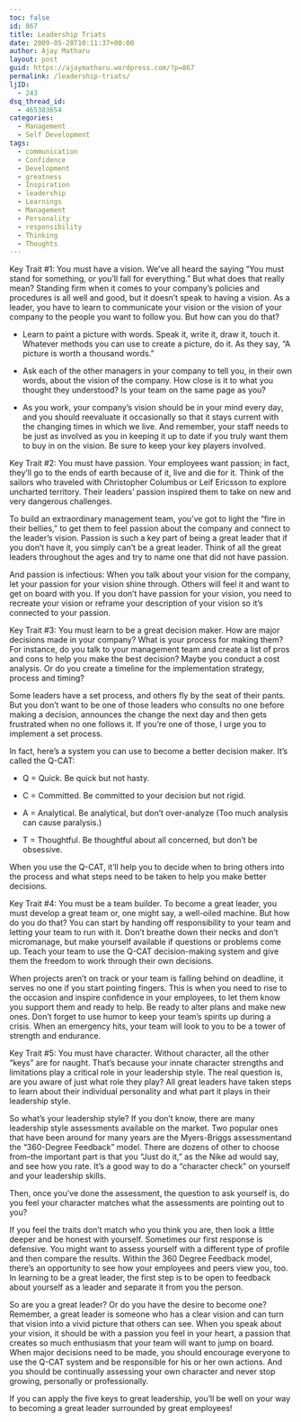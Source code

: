 ```yaml
---
toc: false
id: 867
title: Leadership Triats
date: 2009-05-28T10:11:37+00:00
author: Ajay Matharu
layout: post
guid: https://ajaymatharu.wordpress.com/?p=867
permalink: /leadership-triats/
ljID:
  - 243
dsq_thread_id:
  - 465383654
categories:
  - Management
  - Self Development
tags:
  - communication
  - Confidence
  - Development
  - greatness
  - Inspiration
  - leadership
  - Learnings
  - Management
  - Personality
  - responsibility
  - Thinking
  - Thoughts
---
```

Key Trait #1: You must have a vision. We&#8217;ve all heard the saying &#8220;You must stand for something, or you&#8217;ll fall for everything.&#8221; But what does that really mean? Standing firm when it comes to your company&#8217;s policies and procedures is all well and good, but it doesn&#8217;t speak to having a vision. As a leader, you have to learn to communicate your vision or the vision of your company to the people you want to follow you. But how can you do that?

* Learn to paint a picture with words. Speak it, write it, draw it, touch it. Whatever methods you can use to create a picture, do it. As they say, &#8220;A picture is worth a thousand words.&#8221;
      
* Ask each of the other managers in your company to tell you, in their own words, about the vision of the company. How close is it to what you thought they understood? Is your team on the same page as you?
      
* As you work, your company&#8217;s vision should be in your mind every day, and you should reevaluate it occasionally so that it stays current with the changing times in which we live. And remember, your staff needs to be just as involved as you in keeping it up to date if you truly want them to buy in on the vision. Be sure to keep your key players involved.

Key Trait #2: You must have passion. Your employees want passion; in fact, they&#8217;ll go to the ends of earth because of it, live and die for it. Think of the sailors who traveled with Christopher Columbus or Leif Ericsson to explore uncharted territory. Their leaders&#8217; passion inspired them to take on new and very dangerous challenges.

To build an extraordinary management team, you&#8217;ve got to light the &#8220;fire in their bellies,&#8221; to get them to feel passion about the company and connect to the leader&#8217;s vision. Passion is such a key part of being a great leader that if you don&#8217;t have it, you simply can&#8217;t be a great leader. Think of all the great leaders throughout the ages and try to name one that did not have passion.

And passion is infectious: When you talk about your vision for the company, let your passion for your vision shine through. Others will feel it and want to get on board with you. If you don&#8217;t have passion for your vision, you need to recreate your vision or reframe your description of your vision so it&#8217;s connected to your passion.

Key Trait #3: You must learn to be a great decision maker. How are major decisions made in your company? What is your process for making them? For instance, do you talk to your management team and create a list of pros and cons to help you make the best decision? Maybe you conduct a cost analysis. Or do you create a timeline for the implementation strategy, process and timing?

Some leaders have a set process, and others fly by the seat of their pants. But you don&#8217;t want to be one of those leaders who consults no one before making a decision, announces the change the next day and then gets frustrated when no one follows it. If you&#8217;re one of those, I urge you to implement a set process.

In fact, here&#8217;s a system you can use to become a better decision maker. It&#8217;s called the Q-CAT:

* Q = Quick. Be quick but not hasty.
      
* C = Committed. Be committed to your decision but not rigid.
      
* A = Analytical. Be analytical, but don&#8217;t over-analyze (Too much analysis can cause paralysis.)
      
* T = Thoughtful. Be thoughtful about all concerned, but don&#8217;t be obsessive.

When you use the Q-CAT, it&#8217;ll help you to decide when to bring others into the process and what steps need to be taken to help you make better decisions.

Key Trait #4: You must be a team builder. To become a great leader, you must develop a great team or, one might say, a well-oiled machine. But how do you do that? You can start by handing off responsibility to your team and letting your team to run with it. Don&#8217;t breathe down their necks and don&#8217;t micromanage, but make yourself available if questions or problems come up. Teach your team to use the Q-CAT decision-making system and give them the freedom to work through their own decisions.

When projects aren&#8217;t on track or your team is falling behind on deadline, it serves no one if you start pointing fingers. This is when you need to rise to the occasion and inspire confidence in your employees, to let them know you support them and ready to help. Be ready to alter plans and make new ones. Don&#8217;t forget to use humor to keep your team&#8217;s spirits up during a crisis. When an emergency hits, your team will look to you to be a tower of strength and endurance.

Key Trait #5: You must have character. Without character, all the other &#8220;keys&#8221; are for naught. That&#8217;s because your innate character strengths and limitations play a critical role in your leadership style. The real question is, are you aware of just what role they play? All great leaders have taken steps to learn about their individual personality and what part it plays in their leadership style.

So what&#8217;s your leadership style? If you don&#8217;t know, there are many leadership style assessments available on the market. Two popular ones that have been around for many years are the Myers-Briggs assessmentand the &#8220;360-Degree Feedback&#8221; model. There are dozens of other to choose from&#8211;the important part is that you &#8220;Just do it,&#8221; as the Nike ad would say, and see how you rate. It&#8217;s a good way to do a &#8220;character check&#8221; on yourself and your leadership skills.

Then, once you&#8217;ve done the assessment, the question to ask yourself is, do you feel your character matches what the assessments are pointing out to you?

If you feel the traits don&#8217;t match who you think you are, then look a little deeper and be honest with yourself. Sometimes our first response is defensive. You might want to assess yourself with a different type of profile and then compare the results. Within the 360 Degree Feedback model, there&#8217;s an opportunity to see how your employees and peers view you, too. In learning to be a great leader, the first step is to be open to feedback about yourself as a leader and separate it from you the person.

So are you a great leader? Or do you have the desire to become one? Remember, a great leader is someone who has a clear vision and can turn that vision into a vivid picture that others can see. When you speak about your vision, it should be with a passion you feel in your heart, a passion that creates so much enthusiasm that your team will want to jump on board. When major decisions need to be made, you should encourage everyone to use the Q-CAT system and be responsible for his or her own actions. And you should be continually assessing your own character and never stop growing, personally or professionally.

If you can apply the five keys to great leadership, you&#8217;ll be well on your way to becoming a great leader surrounded by great employees!
